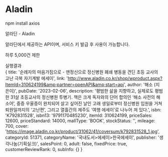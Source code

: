 # Aladin

npm install axios

알라딘 - Aladin

알라딘에서 제공하는 API이며, 서비스 키 발급 후 사용이 가능합니다.

하루 5,000건 제한

실행결과   
{
  title: '순례자의 마음가짐으로 - 맨정신으로 정신병원 폐쇄 병동을 견딘 초등 교사의 고난 극복 자기계발 에세이',
  link: 'http://www.aladin.co.kr/shop/wproduct.aspx?ItemId=310624199&amp;partner=openAPI&amp;start=api',
  author: '해소 (지은이)',
  pubDate: '2023-02-06',
  description: '평범한 삶을 지향하고, 실제로도 평범한 31살 초등교사의 정신병원 투병기. 책은 크게 독자와의 단어 합의인 ‘해소 사전의 해소어’, 중증 우울증이 완치되어 살고 싶어진 날인 고래 생일로부터 정신병원 입원을 거쳐 퇴원일까지의 ‘고난편’, 그리고 열흘간의 제주도 ‘여행 에세이’로 나누어 져 있다.',
  isbn: 'K792831528',
  isbn13: '9791170485230',
  itemId: 310624199,
  priceSales: 12600,
  priceStandard: 14000,
  mallType: 'BOOK',
  stockStatus: '',
  mileage: 700,
  cover: 'https://image.aladin.co.kr/product/31062/41/coversum/k792831528_1.jpg',
  categoryId: 51371,
  categoryName: '국내도서>에세이>한국에세이',
  publisher: '생각나눔(기획실크)',
  salesPoint: 0,
  adult: false,
  fixedPrice: true,
  customerReviewRank: 0,
  subInfo: {}
}
